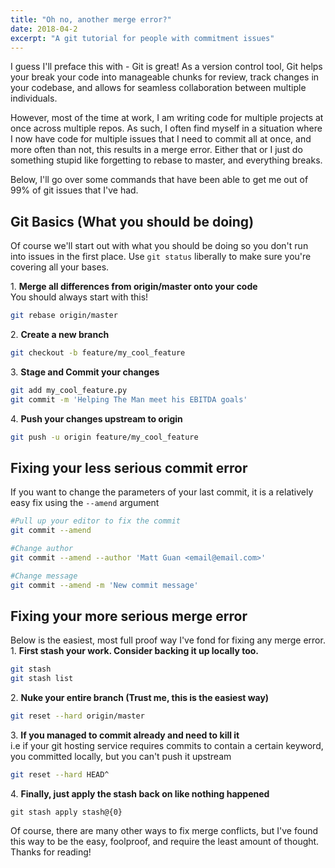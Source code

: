 ```yaml
---
title: "Oh no, another merge error?"
date: 2018-04-2
excerpt: "A git tutorial for people with commitment issues"
---
```

I guess I'll preface this with - Git is great! As a version control tool, Git helps your break your code into manageable chunks for review, track changes in your codebase, and allows for seamless collaboration between multiple individuals.

However, most of the time at work, I am writing code for multiple projects at once across multiple repos. As such, I often find myself in a situation where I now have code for multiple issues that I need to commit all at once, and more often than not, this results in a merge error. Either that or I just do something stupid like forgetting to rebase to master, and everything breaks.

Below, I'll go over some commands that have been able to get me out of 99% of git issues that I've had.

## Git Basics (What you should be doing)
Of course we'll start out with what you should be doing so you don't run into issues in the first place. Use `git status` liberally to make sure you're covering all your bases. 

1\. __Merge all differences from origin/master onto your code__  
You should always start with this!
```bash
git rebase origin/master
```

2\. __Create a new branch__
```bash
git checkout -b feature/my_cool_feature
```

3\. __Stage and Commit your changes__
```bash
git add my_cool_feature.py
git commit -m 'Helping The Man meet his EBITDA goals'
```

4\. __Push your changes upstream to origin__
```bash
git push -u origin feature/my_cool_feature
```

## Fixing your less serious commit error
If you want to change the parameters of your last commit, it is a relatively easy fix using the `--amend` argument
```bash
#Pull up your editor to fix the commit
git commit --amend

#Change author
git commit --amend --author 'Matt Guan <email@email.com>'

#Change message
git commit --amend -m 'New commit message'
```

## Fixing your more serious merge error
Below is the easiest, most full proof way I've fond for fixing any merge error.  
1\. __First stash your work. Consider backing it up locally too.__
```bash
git stash
git stash list
```

2\. __Nuke your entire branch (Trust me, this is the easiest way)__
```bash
git reset --hard origin/master
```

3\. __If you managed to commit already and need to kill it__  
i.e if your git hosting service requires commits to contain a certain keyword, you committed locally, but you can't push it upstream
```bash
git reset --hard HEAD^
```

4\. __Finally, just apply the stash back on like nothing happened__
```
git stash apply stash@{0}
```

Of course, there are many other ways to fix merge conflicts, but I've found this way to be the easy, foolproof, and require the least amount of thought. Thanks for reading!